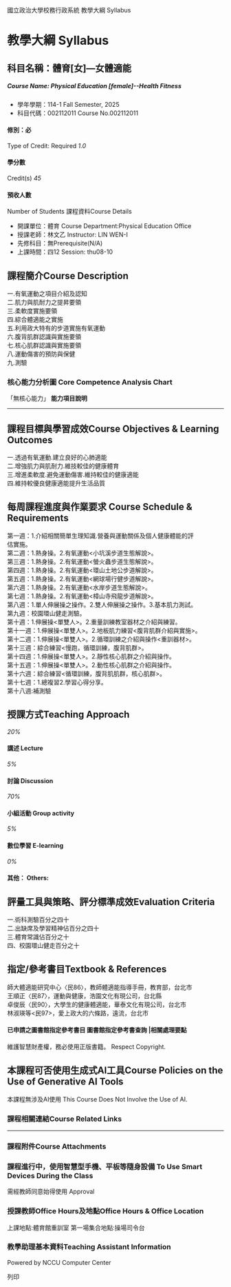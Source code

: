 國立政治大學校務行政系統 教學大綱 Syllabus
# 教學大綱 Syllabus
##  科目名稱：體育[女]—女體適能
#####  Course Name: Physical Education [female]--Health Fitness
  * 學年學期：114-1 Fall Semester, 2025 
  * 科目代碼：002112011 Course No.002112011


#### 修別：必
Type of Credit: Required 
_1.0_
#### 學分數
Credit(s)
_45_
#### 預收人數
Number of Students
課程資料Course Details
  * 開課單位：體育 Course Department:Physical Education Office 
  * 授課老師：林文乙 Instructor: LIN WEN-I 
  * 先修科目：無Prerequisite(N/A)
  * 上課時間：四12 Session: thu08-10


##  課程簡介Course Description
一.有氧運動之項目介紹及認知  
二.肌力與肌耐力之提昇要領  
三.柔軟度實施要領  
四.綜合體適能之實施  
五.利用政大特有的步道實施有氧運動  
六.腹背肌群認識與實施要領  
七.核心肌群認識與實施要領  
八.運動傷害的預防與保健  
九.測驗
###  核心能力分析圖 Core Competence Analysis Chart
「無核心能力」 
**能力項目說明**
* * *
##  課程目標與學習成效Course Objectives & Learning Outcomes 
一.透過有氧運動.建立良好的心肺適能  
二.增強肌力與肌耐力.維技較佳的健康體育  
三.增進柔軟度.避免運動傷害.維持較佳的健康適能  
四.維持較優良健康適能提升生活品質
##  每周課程進度與作業要求 Course Schedule & Requirements
第一週：1.介紹相關簡單生理知識.營養與運動關係及個人健康體能的評   
估實施。   
第二週：1.熱身操。2.有氧運動<小坑溪步道生態解說>。   
第三週：1.熱身操。2.有氧運動<螢火蟲步道生態解說>。   
第四週：1.熱身操。2.有氧運動<環山土地公步道解說>。   
第五週：1.熱身操。2.有氧運動<網球場行健步道解說>。   
第六週：1.熱身操。2.有氧運動<水岸步道生態解說>。   
第七週：1.熱身操。2.有氧運動<樟山寺飛龍步道解說>。   
第八週：1.單人伸展操之操作。2.雙人伸展操之操作。3.基本肌力測試。   
第九週：校園環山健走測驗。   
第十週：1.伸展操<單雙人>。2.重量訓練教室器材之介紹與練習。   
第十一週：1.伸展操<單雙人>。2.地板肌力練習<腹背肌群介紹與實施>。   
第十二週：1.伸展操<單雙人>。2.循環訓練之介紹與操作<重訓器材>。   
第十三週：綜合練習<慢跑，循環訓練，腹背肌群>。   
第十四週：1.伸展操<單雙人>。2.靜性核心肌群之介紹與操作。   
第十五週：1.伸展操<單雙人>。2.動性核心肌群之介紹與操作。   
第十六週：綜合練習<循環訓練，腹背肌肌群，核心肌群>。   
第十七週：1.總複習2.學習心得分享。   
第十八週:補測驗
##  授課方式Teaching Approach
_20%_
####  講述 Lecture
_5%_
####  討論 Discussion
_70%_
####  小組活動 Group activity
_5%_
####  數位學習 E-learning
_0%_
####  其他： Others:
##  評量工具與策略、評分標準成效Evaluation Criteria
一.術科測驗百分之四十  
二.出缺席及學習精神佔百分之四十  
三.體育常識佔百分之十  
四、校園環山健走百分之十
##  指定/參考書目Textbook & References
師大體適能研究中心〈民86〉，教師體適能指導手冊，教育部，台北市  
王順正〈民87〉，運動與健康，浩園文化有現公司，台北縣  
卓俊辰〈民90〉，大學生的健康體適能，華泰文化有現公司，台北市  
林淑瑛等<民97>，愛上政大的六條路，遠流，台北市
####  已申請之圖書館指定參考書目  圖書館指定參考書查詢 |相關處理要點
維護智慧財產權，務必使用正版書籍。 Respect Copyright.
##  本課程可否使用生成式AI工具Course Policies on the Use of Generative AI Tools
本課程無涉及AI使用 This Course Does Not Involve the Use of AI.
###  課程相關連結Course Related Links
* * *
###  課程附件Course Attachments
###  課程進行中，使用智慧型手機、平板等隨身設備 To Use Smart Devices During the Class
需經教師同意始得使用  Approval
###  授課教師Office Hours及地點Office Hours & Office Location
上課地點:體育館重訓室
第一場集合地點:操場司令台
###  教學助理基本資料Teaching Assistant Information
Powered by NCCU Computer Center
  
列印
